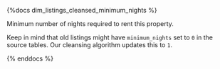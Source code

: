 {%docs dim_listings_cleansed_minimum_nights %}

Minimum number of nights required to rent this property.

Keep in mind that old listings might have `minimum_nights` set to `0` in the source tables. Our cleansing algorithm updates this to `1`.

{% enddocs %}